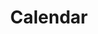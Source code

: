 ---
stars: 4
country: 5United States
title: Calendar
description: This is your main Mayan Dreamspell Calendar Dashboard with all the details you need to stay in sync. Calculate the Kin for any date.
---